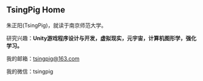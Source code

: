 ## TsingPig Home

<!--
**TsingPig/TsingPig** is a ✨ _special_ ✨ repository because its `README.md` (this file) appears on your GitHub profile.

Here are some ideas to get you started:

- 🔭 I’m currently working on ...
- 🌱 I’m currently learning ...
- 👯 I’m looking to collaborate on ...
- 🤔 I’m looking for help with ...
- 💬 Ask me about ...
- 📫 How to reach me: ...
- 😄 Pronouns: ...
- ⚡ Fun fact: ...
-->
朱正阳(TsingPig)，就读于南京师范大学。

研究兴趣：**Unity游戏程序设计与开发，虚拟现实，元宇宙，计算机图形学，强化学习。**

我的邮箱：tsingpig@163.com

我的微信：tsingpig


